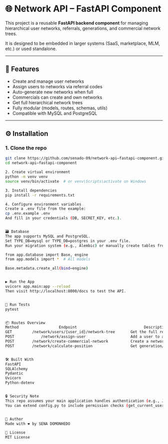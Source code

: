 # 🌐 Network API – FastAPI Component

This project is a reusable **FastAPI backend component** for managing hierarchical user networks, referrals, generations, and commercial network trees.

It is designed to be embedded in larger systems (SaaS, marketplace, MLM, etc.) or used standalone.

---

## 🚀 Features

- Create and manage user networks
- Assign users to networks via referral codes
- Auto-generate new networks when full
- Commercials can create and own networks
- Get full hierarchical network trees
- Fully modular (models, routes, schemas, utils)
- Compatible with MySQL and PostgreSQL


---

## ⚙️ Installation

### 1. Clone the repo

```bash
git clone https://github.com/senado-09/network-api–fastapi-component.git
cd network-api–fastapi-component

2. Create virtual environment
python -m venv venv
source venv/bin/activate  # or venv\Scripts\activate on Windows

3. Install dependencies
pip install -r requirements.txt

4. Configure environment variables
Create a .env file from the example:
cp .env.example .env
And fill in your credentials (DB, SECRET_KEY, etc.).


🗃️ Database
The app supports MySQL and PostgreSQL.
Set TYPE_DB=mysql or TYPE_DB=postgres in your .env file.
Run your migration system (e.g., Alembic) or manually create tables from models:

from app.database import Base, engine
from app.models import *  # All models

Base.metadata.create_all(bind=engine)


▶️ Run the App
uvicorn app.main:app --reload
Then visit http://localhost:8000/docs to test the API.


🧪 Run Tests
pytest


📦 Routes Overview
Method	                Endpoint	                          Description
GET	        /network/users/{user_id}/network-tree	    Get the full referral tree
POST	        /network/assign-user	                Add a user to a network by referral
POST	    /network/create-commercial-network	        Create a network for a commercial
POST	    /network/calculate-position	                Get generation/position from plan


🛠 Built With
FastAPI
SQLAlchemy
Pydantic
Uvicorn
Python-dotenv


🔒 Security Note
This repo assumes your main application handles authentication (e.g., JWT tokens, roles). 
You can extend config.py to include permission checks (get_current_user, etc.).


🧠 Author
Made with ❤️ by SENA DOMONHEDO

📝 License
MIT License
